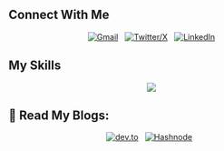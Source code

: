 ## Connect With Me

<div align="center">

[![Gmail](https://skillicons.dev/icons?i=gmail)](mailto:zb01406@gmail.com?subject=Hello%Zack,%20From%20Github)  &nbsp;
[![Twitter/X](https://skillicons.dev/icons?i=twitter)](https://twitter.com/_ZackBz)  &nbsp;
[![LinkedIn](https://skillicons.dev/icons?i=linkedin)](https://www.linkedin.com/in/zb01406/) 
</div>

## My Skills

<div align="center">
   <a href="https://www.linkedin.com/in/zb01406/">
    <img src="https://skillicons.dev/icons?i=html,css,tailwind,js,vue,php,laravel,go,bash,docker,git,linux,md,mysql,vim,vscode&perline=4" />
  </a>
</div>


## 📖 Read My Blogs:

<p align="center">
    <a target="_blank"href="https://dev.to/zackbz"><img alt="dev.to" src="https://img.shields.io/badge/dev.to-0A0A0A?style=for-the-badge&logo=dev.to&logoColor=white" /></a>&nbsp;&nbsp;
    <a target="_blank"href="https://hashnode.com/@zackbz"><img alt="Hashnode" src="https://img.shields.io/badge/Hashnode-2962FF?style=for-the-badge&logo=hashnode&logoColor=white" /></a>&nbsp;&nbsp;
</p>

